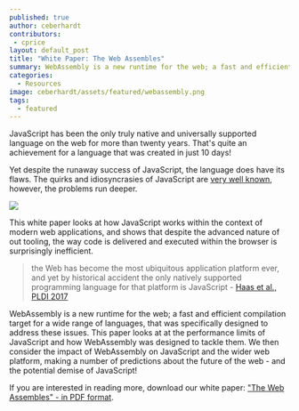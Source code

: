 ```yaml
---
published: true
author: ceberhardt
contributors:
 - cprice
layout: default_post
title: "White Paper: The Web Assembles"
summary: WebAssembly is a new runtime for the web; a fast and efficient compilation target for a wide range of languages that could have a far-reaching impact on the web as we know it. This paper looks at at the performance limits of JavaScript and how WebAssembly was designed to tackle them.
categories:
  - Resources
image: ceberhardt/assets/featured/webassembly.png
tags:
  - featured
---
```


JavaScript has been the only truly native and universally supported language on the web for more than twenty years. That's quite an achievement for a language that was created in just 10 days!

Yet despite the runaway success of JavaScript, the language does have its flaws. The quirks and idiosyncrasies of JavaScript are [very well known]({{site.baseurl}}/2015/07/02/surprising-things-about-js.html), however, the problems run deeper.

<a href="{{site.baseurl}}/ceberhardt/assets/white-papers/the-web-assembles.pdf"><img src="{{site.baseurl}}/ceberhardt/assets/featured/webassembly.png"/></a>

This white paper looks at how JavaScript works within the context of modern web applications, and shows that despite the advanced nature of out tooling, the way code is delivered and executed within the browser is surprisingly inefficient.

> the Web has become the most ubiquitous application platform ever, and yet by historical accident the only natively supported programming language for that platform is JavaScript - [Haas et al., PLDI 2017](https://github.com/WebAssembly/spec/blob/bbb26c42b62096baff86089767531c3b1f108a85/papers/pldi2017.pdf)

WebAssembly is a new runtime for the web; a fast and efficient compilation target for a wide range of languages, that was specifically designed to address these issues. This paper looks at at the performance limits of JavaScript and how WebAssembly was designed to tackle them. We then consider the impact of WebAssembly on JavaScript and the wider web platform, making a number of predictions about the future of the web - and the potential demise of JavaScript!

If you are interested in reading more, download our white paper: ["The Web Assembles" - in PDF format]({{site.baseurl}}/ceberhardt/assets/white-papers/the-web-assembles.pdf).
